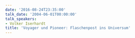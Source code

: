 ```yaml
---
date: '2016-08-24T23:35:00'
talk_date: '2004-06-01T00:00:00'
talk_speakers:
- Volker Iserhardt
title: 'Voyager und Pioneer: Flaschenpost ins Universum'
---
```

